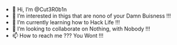 - 👋 Hi, I’m @Cut3R0b1n
- 👀 I’m interested in thigs that are nono of your Damn Buisness !!!
- 🌱 I’m currently learning how to Hack Life !!!
- 💞️ I’m looking to collaborate on Nothing, with Nobody !!!
- 📫 How to reach me ??? You Wont !!! 

<!---
Cut3R0b1n/Cut3R0b1n is a ✨ special ✨ repository because its `README.md` (this file) appears on your GitHub profile.
You can click the Preview link to take a look at your changes.
--->
